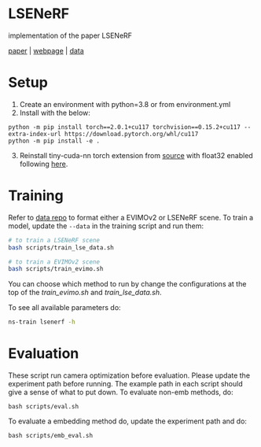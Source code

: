 # LSENeRF
implementation of the paper LSENeRF

[paper](https://arxiv.org/pdf/2409.06104) | [webpage](https://ubc-vision.github.io/LSENeRF/) | [data](https://github.com/ubc-vision/LSENeRF-data-formatter)

# Setup
1. Create an environment with python=3.8 or from environment.yml
2. Install with the below:
```
python -m pip install torch==2.0.1+cu117 torchvision==0.15.2+cu117 --extra-index-url https://download.pytorch.org/whl/cu117
python -m pip install -e .
```
3. Reinstall tiny-cuda-nn torch extension from [source](https://github.com/NVlabs/tiny-cuda-nn) with float32 enabled following [here](https://github.com/NVlabs/tiny-cuda-nn/issues/51#issuecomment-1054565404).


# Training
Refer to [data repo](https://github.com/ubc-vision/LSENeRF-data-formatter) to format either a EVIMOv2 or LSENeRF scene. To train a model, update the `--data` in the training script and run them:
```bash
# to train a LSENeRF scene
bash scripts/train_lse_data.sh

# to train a EVIMOv2 scene
bash scripts/train_evimo.sh
```
You can choose which method to run by change the configurations at the top of the *train_evimo.sh* and *train_lse_data.sh*.

To see all available parameters do:
```bash
ns-train lsenerf -h
```

# Evaluation
These script run camera optimization before evaluation. Please update the experiment path before running. The example path in each script should give a sense of what to put down. To evaluate non-emb methods, do:
```
bash scripts/eval.sh
```

To evaluate a embedding method do, update the experiment path and do:
```
bash scripts/emb_eval.sh
```
